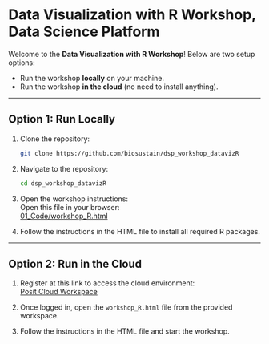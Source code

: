 # Data Visualization with R Workshop, Data Science Platform

Welcome to the **Data Visualization with R Workshop**! Below are two setup options:  
- Run the workshop **locally** on your machine.  
- Run the workshop **in the cloud** (no need to install anything).  

---

## **Option 1: Run Locally**

1. Clone the repository:
   ```bash
   git clone https://github.com/biosustain/dsp_workshop_datavizR
   ```

2. Navigate to the repository:
   ```bash
   cd dsp_workshop_datavizR
   ```

3. Open the workshop instructions:  
   Open this file in your browser:  
   [01_Code/workshop_R.html](https://github.com/biosustain/dsp_workshop_datavizR/blob/main/01_Code/workshop_R.html)

4. Follow the instructions in the HTML file to install all required R packages.

---

## **Option 2: Run in the Cloud**

1. Register at this link to access the cloud environment:  
   [Posit Cloud Workspace](https://posit.cloud/spaces/584455/join?access_code=jZ5MoyyeNTDjZW_7HNZpmSPkJmJujRPE0afYWCeL)

2. Once logged in, open the `workshop_R.html` file from the provided workspace.

3. Follow the instructions in the HTML file and start the workshop.

